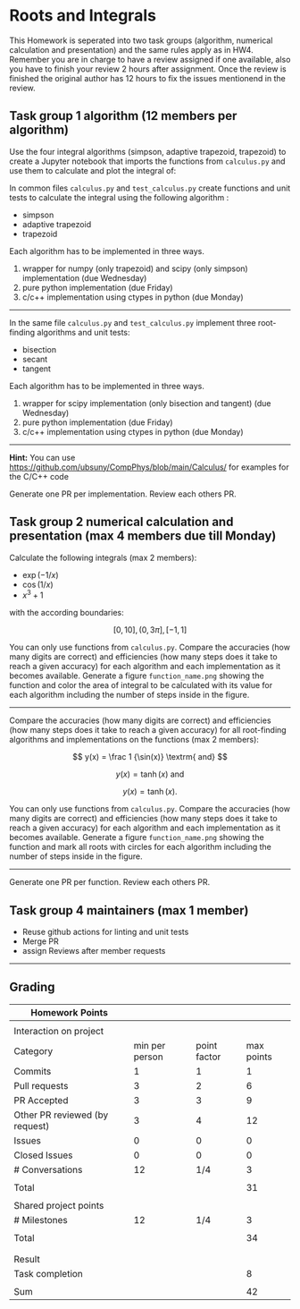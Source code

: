 # Roots and Integrals

This Homework is seperated into two task groups (algorithm, numerical calculation and presentation) and the same rules apply as in HW4.
Remember you are in charge to have a review assigned if one available, also you have to finish your review 2 hours after assignment.
Once the review is finished the original author has 12 hours to fix the issues mentionend in the review.

## Task group 1 algorithm (12 members per algorithm)
Use the four integral algorithms (simpson, adaptive trapezoid, trapezoid) to create a Jupyter notebook that imports the functions from `calculus.py` and use them to calculate and plot the integral of:

In common files `calculus.py` and `test_calculus.py` create functions and unit tests to calculate the integral using the following algorithm :
- simpson
- adaptive trapezoid
- trapezoid

Each algorithm has to be implemented in three ways.
1. wrapper for numpy (only trapezoid) and scipy (only simpson) implementation (due Wednesday)
2. pure python implementation (due Friday)
3. c/c++ implementation using ctypes in python (due Monday)

---

In the same file `calculus.py` and `test_calculus.py` implement three root-finding algorithms and unit tests:

- bisection
- secant
- tangent

Each algorithm has to be implemented in three ways.
1. wrapper for scipy implementation (only bisection and tangent) (due Wednesday)
2. pure python implementation (due Friday)
3. c/c++ implementation using ctypes in python (due Monday)

---

**Hint:** You can use https://github.com/ubsuny/CompPhys/blob/main/Calculus/ for examples for the C/C++ code

Generate one PR per implementation.
Review each others PR.

## Task group 2 numerical calculation and presentation (max 4 members due till Monday)

Calculate the following integrals (max 2 members):

- $\exp(-1/x)$
- $\cos(1/x)$
- $x^3 + 1$

with the according boundaries: 

$$
[0,10],(0,3\pi],[-1,1]
$$

You can only use functions from `calculus.py`.
Compare the accuracies (how many digits are correct) and efficiencies (how many steps does it take to reach a given accuracy) for each algorithm and each implementation as it becomes available.
Generate a figure `function_name.png` showing the function and color the area of integral to be calculated with its value for each algorithm including the number of steps inside in the figure.

---

Compare the accuracies (how many digits are correct) and efficiencies (how many steps does it take to reach a given accuracy) for all root-finding algorithms and implementations on the functions (max 2 members):

$$
y(x) = \frac 1 {\sin(x)} \textrm{ and}
$$

$$
y(x) = \tanh(x) \textrm{ and}
$$

$$
y(x) = \tanh(x).
$$

You can only use functions from `calculus.py`.
Compare the accuracies (how many digits are correct) and efficiencies (how many steps does it take to reach a given accuracy) for each algorithm and each implementation as it becomes available.
Generate a figure `function_name.png` showing the function and mark all roots with circles for each algorithm including the number of steps inside in the figure.

---

Generate one PR per function.
Review each others PR.

## Task group 4 maintainers (max 1 member)
- Reuse github actions for linting and unit tests
- Merge PR
- assign Reviews after member requests
  
---
## Grading

| Homework Points                  |                |              |            |
| -------------------------------- | -------------- | ------------ | ---------- |
|                                  |                |              |            |
| Interaction on project           |                |              |            |
| Category                         | min per person | point factor | max points |
| Commits                          | 1              | 1            | 1          |
| Pull requests                    | 3              | 2            | 6          |
| PR Accepted                      | 3              | 3            | 9          |
| Other PR reviewed (by request)   | 3              | 4            | 12          |     
| Issues                           | 0              | 0            | 0          | 
| Closed Issues                    | 0              | 0            | 0          |
| \# Conversations                 | 12             | 1/4          | 3          |
|                                  |                |              |            |
| Total                            |                |              | 31         |
|                                  |                |              |            |
| Shared project points            |                |              |            |
| \# Milestones                    | 12             | 1/4          | 3          |
|                                  |                |              |            |
| Total                            |                |              | 34         |
|                                  |                |              |            |
|                                  |                |              |            |
| Result                           |                |              |            |
| Task completion                  |                |              | 8          |
|                                  |                |              |            |
| Sum                              |                |              | 42         |
